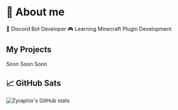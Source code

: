 # 💫 About me

🤖 Discord Bot Developer
🎮 Learning Minecraft Plugin Development


## My Projects
Soon
Soon
Soon


## 📈 GitHub Sats
![Zyraphix's GitHub stats](https://github-readme-stats.vercel.app/api?username=zyraphixx&show_icons=true&theme=dracula)
